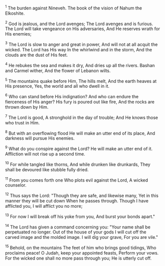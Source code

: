 <sup>1</sup> 
The burden against Nineveh. The book of the vision of Nahum the Elkoshite.

<sup>2</sup> 
God is jealous, and the Lord avenges; The Lord avenges and is furious. The Lord will take vengeance on His adversaries, And He reserves wrath for His enemies; 

<sup>3</sup> 
The Lord is slow to anger and great in power, And will not at all acquit the wicked. The Lord has His way In the whirlwind and in the storm, And the clouds are the dust of His feet. 

<sup>4</sup> 
He rebukes the sea and makes it dry, And dries up all the rivers. Bashan and Carmel wither, And the flower of Lebanon wilts. 

<sup>5</sup> 
The mountains quake before Him, The hills melt, And the earth heaves at His presence, Yes, the world and all who dwell in it. 

<sup>6</sup> 
Who can stand before His indignation? And who can endure the fierceness of His anger? His fury is poured out like fire, And the rocks are thrown down by Him. 

<sup>7</sup> 
The Lord is good, A stronghold in the day of trouble; And He knows those who trust in Him. 

<sup>8</sup> 
But with an overflowing flood He will make an utter end of its place, And darkness will pursue His enemies. 

<sup>9</sup> 
What do you conspire against the Lord? He will make an utter end of it. Affliction will not rise up a second time. 

<sup>10</sup> 
For while tangled like thorns, And while drunken like drunkards, They shall be devoured like stubble fully dried. 

<sup>11</sup> 
From you comes forth one Who plots evil against the Lord, A wicked counselor. 

<sup>12</sup> 
Thus says the Lord: "Though they are safe, and likewise many, Yet in this manner they will be cut down When he passes through. Though I have afflicted you, I will afflict you no more; 

<sup>13</sup> 
For now I will break off his yoke from you, And burst your bonds apart." 

<sup>14</sup> 
The Lord has given a command concerning you: "Your name shall be perpetuated no longer. Out of the house of your gods I will cut off the carved image and the molded image. I will dig your grave, For you are vile." 

<sup>15</sup> 
Behold, on the mountains The feet of him who brings good tidings, Who proclaims peace! O Judah, keep your appointed feasts, Perform your vows. For the wicked one shall no more pass through you; He is utterly cut off.